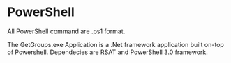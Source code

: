 PowerShell
==========

All PowerShell command are .ps1 format.

The GetGroups.exe Application is a .Net framework application built on-top of Powershell. Dependecies are RSAT and PowerShell 3.0 framework.
